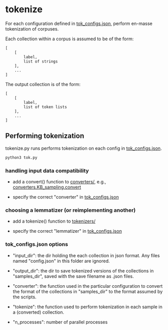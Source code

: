 # tokenize

For each configuration defined in [tok_configs.json](tok_configs.json), perform en-masse tokenization of corpuses.

Each collection within a corpus is assumed to be of the form:

```
[
    [
        label,
        list of strings
    ],
    ...
]
```

The output collection is of the form:

```
[
    [
        label,
        list of token lists
    ],
    ...
]
```

## Performing tokenization

tokenize.py runs performs tokenization on each config in [tok_configs.json](tok_configs.json).

```python
python3 tok.py
```

### handling input data compatibility

* add a convert() function to [converters/](converters/), e.g., [converters.KB_sampling.convert](converters/KB_sampling.py)

* specify the correct "converter" in [tok_configs.json](tok_configs.json)

### choosing a lemmatizer (or reimplementing another)

* add a tokenize() function to [tokenizers/](tokenizers/spacy_tokenizer.py)

* specify the correct "lemmatizer" in [tok_configs.json](tok_configs.json)


### tok_configs.json options

* "input_dir": the dir holding the each collection in json format. Any files named "config.json" in this folder are ignored. 

* "output_dir": the dir to save tokenized versions of the collections in "samples_dir", saved with the save filename as .json files.

* "converter": the function used in the particular configuration to convert the format of the collections in "samples_dir" to the format assumed by the scripts.

* "tokenize": the function used to perform tokenization in each sample in a (converted) collection.

* "n_processes": number of parallel processes
